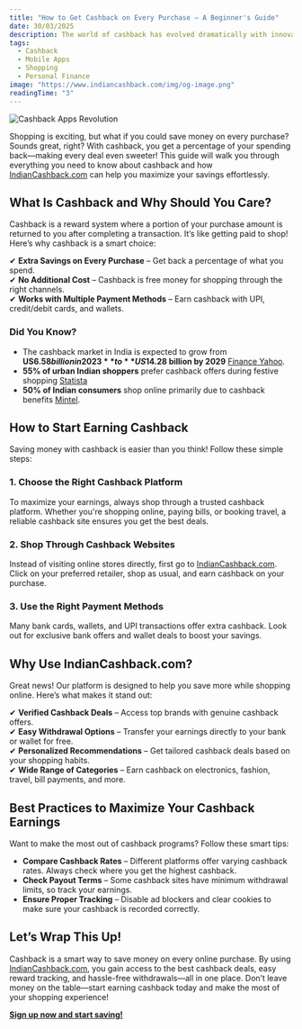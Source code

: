 ```yaml
---
title: "How to Get Cashback on Every Purchase – A Beginner's Guide"
date: 30/03/2025
description: The world of cashback has evolved dramatically with innovative mobile applications. Discover the five cutting-edge cashback apps that are redefining how consumers save money and earn rewards on everyday purchases.
tags:
  - Cashback
  - Mobile Apps
  - Shopping
  - Personal Finance
image: "https://www.indiancashback.com/img/og-image.png"
readingTime: "3"
---
```


![Cashback Apps Revolution](https://www.indiancashback.com/img/og-image.png)

Shopping is exciting, but what if you could save money on every purchase? Sounds great, right? With cashback, you get a percentage of your spending back—making every deal even sweeter! This guide will walk you through everything you need to know about cashback and how [IndianCashback.com](https://www.indiancashback.com) can help you maximize your savings effortlessly.

## What Is Cashback and Why Should You Care?

Cashback is a reward system where a portion of your purchase amount is returned to you after completing a transaction. It’s like getting paid to shop! Here’s why cashback is a smart choice:

✔ **Extra Savings on Every Purchase** – Get back a percentage of what you spend.  
✔ **No Additional Cost** – Cashback is free money for shopping through the right channels.  
✔ **Works with Multiple Payment Methods** – Earn cashback with UPI, credit/debit cards, and wallets.

### Did You Know?

- The cashback market in India is expected to grow from **US$6.58 billion in 2023** to **US$14.28 billion by 2029** [Finance Yahoo](https://finance.yahoo.com/news/india-cashback-programs-market-databook-114800898.html).
- **55% of urban Indian shoppers** prefer cashback offers during festive shopping [Statista](https://www.statista.com/statistics/1420749/india-preferred-festive-deals/)
- **50% of Indian consumers** shop online primarily due to cashback benefits [Mintel](https://www.mintel.com/press-centre/mintel-50-percent-of-indians-shop-online-for-better-deals/).

## How to Start Earning Cashback

Saving money with cashback is easier than you think! Follow these simple steps:

### 1. Choose the Right Cashback Platform

To maximize your earnings, always shop through a trusted cashback platform. Whether you're shopping online, paying bills, or booking travel, a reliable cashback site ensures you get the best deals.

### 2. Shop Through Cashback Websites

Instead of visiting online stores directly, first go to [IndianCashback.com](https://www.indiancashback.com). Click on your preferred retailer, shop as usual, and earn cashback on your purchase.

### 3. Use the Right Payment Methods

Many bank cards, wallets, and UPI transactions offer extra cashback. Look out for exclusive bank offers and wallet deals to boost your savings.

## Why Use IndianCashback.com?

Great news! Our platform is designed to help you save more while shopping online. Here’s what makes it stand out:

✔ **Verified Cashback Deals** – Access top brands with genuine cashback offers.  
✔ **Easy Withdrawal Options** – Transfer your earnings directly to your bank or wallet for free.  
✔ **Personalized Recommendations** – Get tailored cashback deals based on your shopping habits.  
✔ **Wide Range of Categories** – Earn cashback on electronics, fashion, travel, bill payments, and more.

## Best Practices to Maximize Your Cashback Earnings

Want to make the most out of cashback programs? Follow these smart tips:

- **Compare Cashback Rates** – Different platforms offer varying cashback rates. Always check where you get the highest cashback.
- **Check Payout Terms** – Some cashback sites have minimum withdrawal limits, so track your earnings.
- **Ensure Proper Tracking** – Disable ad blockers and clear cookies to make sure your cashback is recorded correctly.

## Let’s Wrap This Up!

Cashback is a smart way to save money on every online purchase. By using [IndianCashback.com](https://www.indiancashback.com), you gain access to the best cashback deals, easy reward tracking, and hassle-free withdrawals—all in one place. Don’t leave money on the table—start earning cashback today and make the most of your shopping experience!

**[Sign up now and start saving!](https://www.indiancashback.com)**
